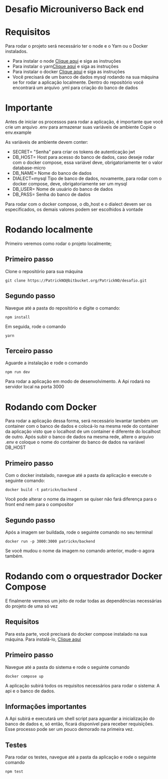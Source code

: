 # Desafio Microuniverso Back end

# Requisitos
Para rodar o projeto será necessário ter o node e o Yarn ou o Docker instalados.

 - Para instalar o node [Clique aqui](https://nodejs.org/en/download/) e siga as instruções
 - Para instalar o yarn[Clique aqui](https://classic.yarnpkg.com/en/docs/install/#windows-stable) e siga as instruções
 - Para instalar o docker [Clique aqui](https://www.docker.com/products/docker-desktop/) e siga as instruções
 - Você precisará de um banco de dados mysql rodando na sua máquina se for rodar a aplicação localmente. Dentro do repositório você encontrará um arquivo .yml para criação do banco de dados
 
# Importante
Antes de iniciar os processos para rodar a aplicação, é importante que você crie um arquivo .env para armazenar suas variáveis de ambiente
Copie o env.example

As variáveis de ambiente devem conter:

 - SECRET= "Senha" para criar os tokens de autenticação jwt
 - DB_HOST= Host para acesso do banco de dados, caso deseje rodar com o docker compose, essa variável deve, obrigatoriamente ter o valor database-micro
 - DB_NAME= Nome do banco de dados
 - DIALECT=mysql Tipo de banco de dados, novamente, para rodar com o docker compose, deve, obrigatoriamente ser um mysql
 - DB_USER= Nome de usuário do banco de dados
 - DB_PASS= Senha do banco de dados
 
Para rodar com o docker compose, o db_host e o dialect devem ser os especificados, os demais valores podem ser escolhidos à vontade

# Rodando localmente

Primeiro veremos como rodar o projeto localmente;

## Primeiro passo

Clone o repositório para sua máquina

    git clone https://PatrickNO@bitbucket.org/PatrickNO/desafio.git

## Segundo passo

Navegue até a pasta do repositório e digite o comando:

    npm install

Em seguida, rode o comando

    yarn

## Terceiro passo

Aguarde a instalação e rode o comando

    npm run dev
    
Para rodar a aplicação em modo de desenvolvimento.
A Api rodará no servidor local na porta 3000


# Rodando com Docker

Para rodar a aplicação dessa forma, será necessário levantar também um container com o banco de dados e colocá-lo na mesma rede do container da aplicação
visto que o localhost de um container é diferente do localhost de outro. Após subir o banco de dados na mesma rede, altere o arquivo .env e coloque o nome do container do banco de dados na variável DB_HOST


## Primeiro passo

Com o docker instalado, navegue até a pasta da aplicação e execute o seguinte comando:

    docker build -t patrickn/backend .

Você pode alterar o nome da imagem se quiser não fará diferença para o front end nem para o compositor

## Segundo passo

Após a imagem ser buildada, rode o seguinte comando no seu terminal

    docker run -p 3000:3000 patrickn/backend
    
  Se você mudou o nome da imagem no comando anterior, mude-o agora também.  


# Rodando com o orquestrador Docker Compose

E finalmente veremos um jeito de rodar todas as dependências necessárias do projeto de uma só vez

## Requisitos

Para esta parte, você precisará do docker compose instalado na sua máquina. Para instalá-lo,  [Clique aqui](https://docs.docker.com/compose/install/)

## Primeiro passo

Navegue até a pasta do sistema e rode o seguinte comando

    docker compose up

A aplicação subirá todos os requisitos necessários para rodar o sistema: A api e o banco de dados.

## Informações importantes

A Api subirá e executará um shell script para aguardar a inicialização do banco de dados e, só então, ficará disponível para receber requisições. Esse processo pode ser um pouco demorado na primeira vez.

## Testes
Para rodar os testes, navegue até a pasta da aplicação e rode o seguinte comando

    npm test
